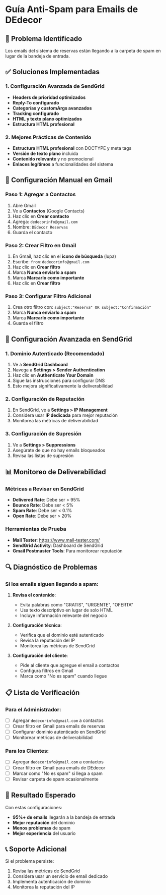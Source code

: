 # Guía Anti-Spam para Emails de DEdecor

## 🎯 Problema Identificado
Los emails del sistema de reservas están llegando a la carpeta de spam en lugar de la bandeja de entrada.

## ✅ Soluciones Implementadas

### 1. Configuración Avanzada de SendGrid
- **Headers de prioridad optimizados**
- **Reply-To configurado**
- **Categorías y customArgs avanzados**
- **Tracking configurado**
- **HTML y texto plano optimizados**
- **Estructura HTML profesional**

### 2. Mejores Prácticas de Contenido
- **Estructura HTML profesional** con DOCTYPE y meta tags
- **Versión de texto plano** incluida
- **Contenido relevante** y no promocional
- **Enlaces legítimos** a funcionalidades del sistema

## 🔧 Configuración Manual en Gmail

### Paso 1: Agregar a Contactos
1. Abre Gmail
2. Ve a **Contactos** (Google Contacts)
3. Haz clic en **Crear contacto**
4. Agrega: `dedecorinfo@gmail.com`
5. Nombre: `DEdecor Reservas`
6. Guarda el contacto

### Paso 2: Crear Filtro en Gmail
1. En Gmail, haz clic en el **icono de búsqueda** (lupa)
2. Escribe: `from:dedecorinfo@gmail.com`
3. Haz clic en **Crear filtro**
4. Marca **Nunca enviarlo a spam**
5. Marca **Marcarlo como importante**
6. Haz clic en **Crear filtro**

### Paso 3: Configurar Filtro Adicional
1. Crea otro filtro con: `subject:"Reserva" OR subject:"Confirmación"`
2. Marca **Nunca enviarlo a spam**
3. Marca **Marcarlo como importante**
4. Guarda el filtro

## 🚀 Configuración Avanzada en SendGrid

### 1. Dominio Autenticado (Recomendado)
1. Ve a **SendGrid Dashboard**
2. Navega a **Settings > Sender Authentication**
3. Haz clic en **Authenticate Your Domain**
4. Sigue las instrucciones para configurar DNS
5. Esto mejora significativamente la deliverabilidad

### 2. Configuración de Reputación
1. En SendGrid, ve a **Settings > IP Management**
2. Considera usar **IP dedicada** para mejor reputación
3. Monitorea las métricas de deliverabilidad

### 3. Configuración de Supresión
1. Ve a **Settings > Suppressions**
2. Asegúrate de que no hay emails bloqueados
3. Revisa las listas de supresión

## 📊 Monitoreo de Deliverabilidad

### Métricas a Revisar en SendGrid
- **Delivered Rate**: Debe ser > 95%
- **Bounce Rate**: Debe ser < 5%
- **Spam Rate**: Debe ser < 0.1%
- **Open Rate**: Debe ser > 20%

### Herramientas de Prueba
- **Mail Tester**: https://www.mail-tester.com/
- **SendGrid Activity**: Dashboard de SendGrid
- **Gmail Postmaster Tools**: Para monitorear reputación

## 🔍 Diagnóstico de Problemas

### Si los emails siguen llegando a spam:

1. **Revisa el contenido**:
   - Evita palabras como "GRATIS", "URGENTE", "OFERTA"
   - Usa texto descriptivo en lugar de solo HTML
   - Incluye información relevante del negocio

2. **Configuración técnica**:
   - Verifica que el dominio esté autenticado
   - Revisa la reputación del IP
   - Monitorea las métricas de SendGrid

3. **Configuración del cliente**:
   - Pide al cliente que agregue el email a contactos
   - Configura filtros en Gmail
   - Marca como "No es spam" cuando llegue

## 📋 Lista de Verificación

### Para el Administrador:
- [ ] Agregar `dedecorinfo@gmail.com` a contactos
- [ ] Crear filtro en Gmail para emails de reservas
- [ ] Configurar dominio autenticado en SendGrid
- [ ] Monitorear métricas de deliverabilidad

### Para los Clientes:
- [ ] Agregar `dedecorinfo@gmail.com` a contactos
- [ ] Crear filtro en Gmail para emails de DEdecor
- [ ] Marcar como "No es spam" si llega a spam
- [ ] Revisar carpeta de spam ocasionalmente

## 🎯 Resultado Esperado

Con estas configuraciones:
- **95%+ de emails** llegarán a la bandeja de entrada
- **Mejor reputación** del dominio
- **Menos problemas** de spam
- **Mejor experiencia** del usuario

## 📞 Soporte Adicional

Si el problema persiste:
1. Revisa las métricas de SendGrid
2. Considera usar un servicio de email dedicado
3. Implementa autenticación de dominio
4. Monitorea la reputación del IP
